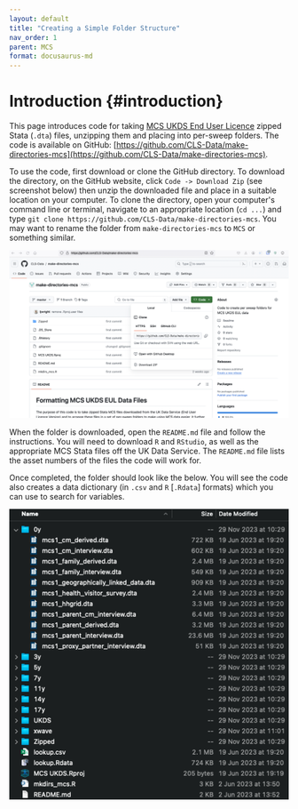 ```yaml
---
layout: default
title: "Creating a Simple Folder Structure"
nav_order: 1
parent: MCS
format: docusaurus-md
---
```


# Introduction {#introduction}

This page introduces code for taking [MCS UKDS End User Licence](https://doi.org/10.5255/UKDA-Series-2000031) zipped Stata (`.dta`) files, unzipping them and placing into per-sweep folders. The code is available on GitHub: [https://github.com/CLS-Data/make-directories-mcs](https://github.com/CLS-Data/make-directories-mcs).

To use the code, first download or clone the GitHub directory. To download the directory, on the GitHub website, click `Code -> Download Zip` (see screenshot below) then unzip the downloaded file and place in a suitable location on your computer. To clone the directory, open your computer's command line or terminal, navigate to an appropriate location (`cd ...`) and type `git clone https://github.com/CLS-Data/make-directories-mcs`. You may want to rename the folder from `make-directories-mcs` to `MCS` or something similar.

![Downloading the GitHub directory](../images/mcs-sweep_folders_1.png)

When the folder is downloaded, open the `README.md` file and follow the instructions. You will need to download `R` and `RStudio`, as well as the appropriate MCS Stata files off the UK Data Service. The `README.md` file lists the asset numbers of the files the code will work for.

Once completed, the folder should look like the below. You will see the code also creates a data dictionary (in `.csv` and `R` [`.Rdata`] formats) which you can use to search for variables. 

![Directory after code completed](../images/mcs-sweep_folders_2.png)